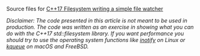 Source files for [C++17 Filesystem writing a simple file watcher](https://solarianprogrammer.com/2019/01/13/cpp-17-filesystem-write-file-watcher-monitor/)

*Disclaimer: The code presented in this article is not meant to be used in production. The code was written as an exercise in showing what you can do with the C++17 std::filesystem library. If you want performance you should try to use the operating system functions like [inotify](http://man7.org/linux/man-pages/man7/inotify.7.html) on Linux or [kqueue](https://www.freebsd.org/cgi/man.cgi?kqueue) on macOS and FreeBSD.*
